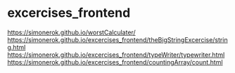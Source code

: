 # excercises_frontend
https://simonerok.github.io/worstCalculater/
https://simonerok.github.io/excercises_frontend/theBigStringExcercise/string.html
https://simonerok.github.io/excercises_frontend/typeWriter/typewriter.html
https://simonerok.github.io/excercises_frontend/countingArray/count.html
